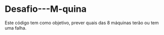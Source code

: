 # Desafio---M-quina
Este código tem como objetivo, prever quais das 8 máquinas terão ou tem uma falha.
